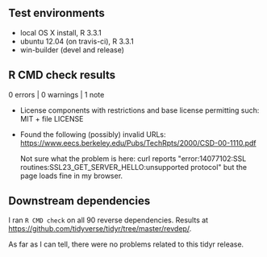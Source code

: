 ## Test environments
* local OS X install, R 3.3.1
* ubuntu 12.04 (on travis-ci), R 3.3.1
* win-builder (devel and release)

## R CMD check results

0 errors | 0 warnings | 1 note

* License components with restrictions and base license permitting such:
  MIT + file LICENSE

* Found the following (possibly) invalid URLs:
  https://www.eecs.berkeley.edu/Pubs/TechRpts/2000/CSD-00-1110.pdf
  
  Not sure what the problem is here: curl reports "error:14077102:SSL
  routines:SSL23_GET_SERVER_HELLO:unsupported protocol" but the page
  loads fine in my browser.

## Downstream dependencies

I ran `R CMD check` on all 90 reverse dependencies.
Results at https://github.com/tidyverse/tidyr/tree/master/revdep/.

As far as I can tell, there were no problems related to this tidyr release.
